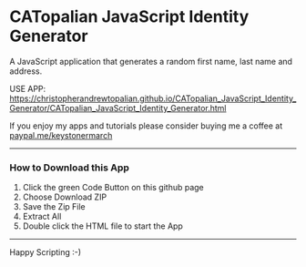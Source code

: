 # CATopalian JavaScript Identity Generator
A JavaScript application that generates a random first name, last name and address.  

USE APP: https://christopherandrewtopalian.github.io/CATopalian_JavaScript_Identity_Generator/CATopalian_JavaScript_Identity_Generator.html

If you enjoy my apps and tutorials please consider buying me a coffee at [paypal.me/keystonermarch](https://www.paypal.com/paypalme/keystonermarch)  

---

### How to Download this App
1. Click the green Code Button on this github page
2. Choose Download ZIP
3. Save the Zip File
4. Extract All
5. Double click the HTML file to start the App

---

Happy Scripting :-)

